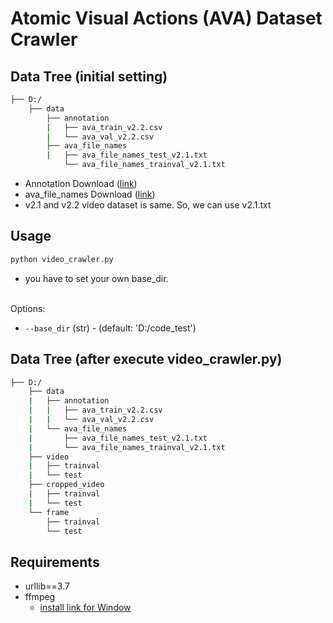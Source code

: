 # Atomic Visual Actions (AVA) Dataset Crawler

## Data Tree (initial setting)
```bash
├── D:/
    ├── data
        ├── annotation
        |   ├── ava_train_v2.2.csv
        |   └── ava_val_v2.2.csv
        ├── ava_file_names
        |   ├── ava_file_names_test_v2.1.txt
            └── ava_file_names_trainval_v2.1.txt
```
  - Annotation Download ([link](https://research.google.com/ava/download.html))
  - ava_file_names Download ([link](https://github.com/leaderj1001/Action-Localization/issues/1))
- v2.1 and v2.2 video dataset is same. So, we can use v2.1.txt

## Usage
```python
python video_crawler.py
```
- you have to set your own base_dir.<br><br>

Options:
- `--base_dir` (str) - (default: 'D:/code_test')

## Data Tree (after execute video_crawler.py)
```bash
├── D:/
    ├── data
    |   ├── annotation
    |   |   ├── ava_train_v2.2.csv
    |   |   └── ava_val_v2.2.csv
    |   └── ava_file_names
    |       ├── ava_file_names_test_v2.1.txt
    |       └── ava_file_names_trainval_v2.1.txt
    ├── video
    |   ├── trainval
    |   └── test
    ├── cropped_video
    |   ├── trainval
    |   └── test
    └── frame
        ├── trainval
        └── test
```

## Requirements
- urllib==3.7
- ffmpeg
  - [install link for Window](http://blog.gregzaal.com/how-to-install-ffmpeg-on-windows/)
